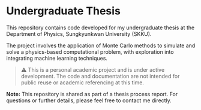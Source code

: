 # Undergraduate Thesis

This repository contains code developed for my undergraduate thesis at the Department of Physics, Sungkyunkwan University (SKKU).

The project involves the application of Monte Carlo methods to simulate and solve a physics-based computational problem, with exploration into integrating machine learning techniques.

> ⚠️ This is a personal academic project and is under active development. The code and documentation are not intended for public reuse or academic referencing at this time.

**Note:** This repository is shared as part of a thesis process report. For questions or further details, please feel free to contact me directly.
